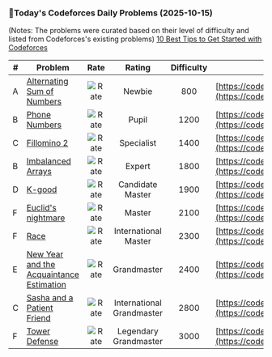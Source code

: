 ### 🌟Today's Codeforces Daily Problems (2025-10-15)
(Notes: The problems were curated based on their level of difficulty and listed from Codeforces's existing problems)
[10 Best Tips to Get Started with Codeforces](https://github.com/ika9810/Codeforces-Daily-Problems/blob/main/10%20Best%20Tips%20to%20Get%20Started%20with%20Codeforces.md)

| # | Problem | Rate| Rating | Difficulty | Contest |
|---| ----- | :--------: | :----------: | :----------: | ---------- |
|A|[Alternating Sum of Numbers](https://codeforces.com/contest/2010/problem/A)|![Rate](https://img.shields.io/badge/Newbie-800-lightgrey)|Newbie|800|[https://codeforces.com/contest/2010](https://codeforces.com/contest/2010)|
|B|[Phone Numbers](https://codeforces.com/contest/151/problem/B)|![Rate](https://img.shields.io/badge/Pupil-1200-brightgreen)|Pupil|1200|[https://codeforces.com/contest/151](https://codeforces.com/contest/151)|
|C|[Fillomino 2](https://codeforces.com/contest/1517/problem/C)|![Rate](https://img.shields.io/badge/Specialist-1400-9cf)|Specialist|1400|[https://codeforces.com/contest/1517](https://codeforces.com/contest/1517)|
|B|[Imbalanced Arrays](https://codeforces.com/contest/1852/problem/B)|![Rate](https://img.shields.io/badge/Expert-1800-blue)|Expert|1800|[https://codeforces.com/contest/1852](https://codeforces.com/contest/1852)|
|D|[K-good](https://codeforces.com/contest/1656/problem/D)|![Rate](https://img.shields.io/badge/Candidate%20Master-1900-blueviolet)|Candidate Master|1900|[https://codeforces.com/contest/1656](https://codeforces.com/contest/1656)|
|F|[Euclid's nightmare](https://codeforces.com/contest/1466/problem/F)|![Rate](https://img.shields.io/badge/Master-2100-orange)|Master|2100|[https://codeforces.com/contest/1466](https://codeforces.com/contest/1466)|
|F|[Race](https://codeforces.com/contest/241/problem/F)|![Rate](https://img.shields.io/badge/International%20Master-2300-orange)|International Master|2300|[https://codeforces.com/contest/241](https://codeforces.com/contest/241)|
|E|[New Year and the Acquaintance Estimation](https://codeforces.com/contest/1091/problem/E)|![Rate](https://img.shields.io/badge/Grandmaster-2400-red)|Grandmaster|2400|[https://codeforces.com/contest/1091](https://codeforces.com/contest/1091)|
|C|[Sasha and a Patient Friend](https://codeforces.com/contest/1109/problem/C)|![Rate](https://img.shields.io/badge/International%20Grandmaster-2800-red)|International Grandmaster|2800|[https://codeforces.com/contest/1109](https://codeforces.com/contest/1109)|
|F|[Tower Defense](https://codeforces.com/contest/1651/problem/F)|![Rate](https://img.shields.io/badge/Legendary%20Grandmaster-3000-red)|Legendary Grandmaster|3000|[https://codeforces.com/contest/1651](https://codeforces.com/contest/1651)|
